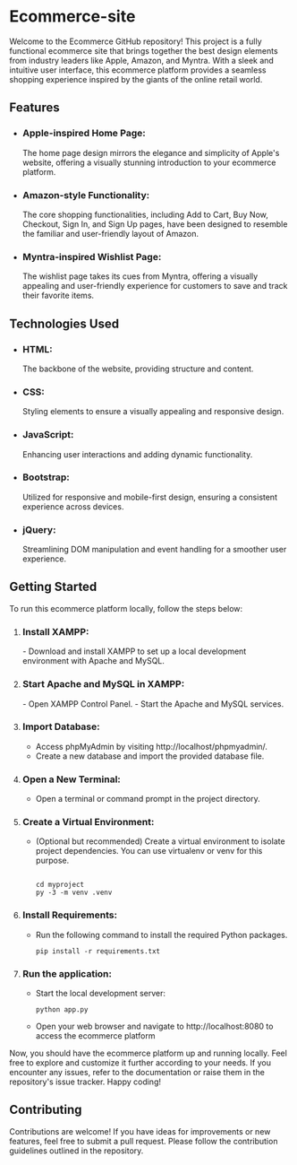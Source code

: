 # Ecommerce-site

Welcome to the Ecommerce GitHub repository! This project is a fully functional ecommerce site that brings together the best design elements from industry leaders like Apple, Amazon, and Myntra. With a sleek and intuitive user interface, this ecommerce platform provides a seamless shopping experience inspired by the giants of the online retail world.

## Features

- <h3>Apple-inspired Home Page:</h3> The home page design mirrors the elegance and simplicity of Apple's website, offering a visually stunning introduction to your ecommerce platform.
- <h3>Amazon-style Functionality:</h3> The core shopping functionalities, including Add to Cart, Buy Now, Checkout, Sign In, and Sign Up pages, have been designed to resemble the familiar and user-friendly layout of Amazon.
- <h3>Myntra-inspired Wishlist Page:</h3> The wishlist page takes its cues from Myntra, offering a visually appealing and user-friendly experience for customers to save and track their favorite items.
  
## Technologies Used
- <h3>HTML:</h3> The backbone of the website, providing structure and content.
- <h3>CSS:</h3> Styling elements to ensure a visually appealing and responsive design. 
- <h3>JavaScript:</h3> Enhancing user interactions and adding dynamic functionality.
- <h3>Bootstrap: </h3> Utilized for responsive and mobile-first design, ensuring a consistent experience across devices.
- <h3>jQuery:</h3> Streamlining DOM manipulation and event handling for a smoother user experience.

## Getting Started

To run this ecommerce platform locally, follow the steps below:

1. <h3>Install XAMPP:</h3> 
   - Download and install XAMPP to set up a local development environment with Apache and MySQL.
2. <h3>Start Apache and MySQL in XAMPP:</h3>
   - Open XAMPP Control Panel.
   - Start the Apache and MySQL services.
3. ### Import Database:
   - Access phpMyAdmin by visiting http://localhost/phpmyadmin/.
   - Create a new database and import the provided database file.
4. ### Open a New Terminal:
   - Open a terminal or command prompt in the project directory.
5. ### Create a Virtual Environment:
   - (Optional but recommended) Create a virtual environment to isolate project dependencies. You can use virtualenv or venv for this purpose.

     ```
     
     cd myproject
     py -3 -m venv .venv
     
     ```
     
7. ### Install Requirements:
   - Run the following command to install the required Python packages.
   
     ```pip install -r requirements.txt```
     
8. ### Run the application:
   - Start the local development server:
     
     ```python app.py```

   - Open your web browser and navigate to http://localhost:8080 to access the ecommerce platform
  
Now, you should have the ecommerce platform up and running locally. Feel free to explore and customize it further according to your needs. If you encounter any issues, refer to the documentation or raise them in the repository's issue tracker. Happy coding!

## Contributing

Contributions are welcome! If you have ideas for improvements or new features, feel free to submit a pull request. Please follow the contribution guidelines outlined in the repository.
  
